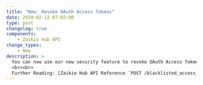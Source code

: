```yaml
---
title: "New: Revoke OAuth Access Tokens"
date: 2020-02-12 07:02:00
type: post
changelog: true
components:
    - Zaikio Hub API
change_types:
    - New
description: >
  You can now use our new security feature to revoke OAuth Access Tokens. If an access token is accidentally leaked, you should revoke it immediately.
  <br><br>
  Further Reading: [Zaikio Hub API Reference `POST /blacklisted_access_tokens`](/api/directory/#/Blacklisted%20Access%20Tokens/post_blacklisted_access_tokens)
---
```

